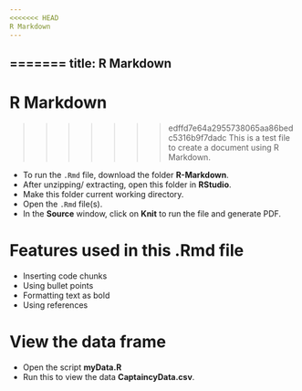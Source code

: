 ```yaml
---
<<<<<<< HEAD
R Markdown
---
```


=======
title: R Markdown
---

# R Markdown

>>>>>>> edffd7e64a2955738065aa86bedc5316b9f7dadc
This is a test file to create a document using R Markdown. 

* To run the `.Rmd` file, download the folder **R-Markdown**. 
* After unzipping/ extracting, open this folder in **RStudio**.
* Make this folder current working directory. 
* Open the `.Rmd` file(s). 
* In the **Source** window, click on **Knit** to run the file and generate PDF. 

# Features used in this .Rmd file 

* Inserting code chunks 
* Using bullet points 
* Formatting text as bold
* Using references 

# View the data frame

* Open the script **myData.R** 
* Run this to view the data **CaptaincyData.csv**. 
